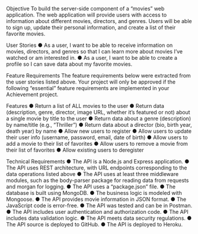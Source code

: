 Objective
To build the server-side component of a “movies” web application. The web
application will provide users with access to information about different
movies, directors, and genres. Users will be able to sign up, update their
personal information, and create a list of their favorite movies.

User Stories
● As a user, I want to be able to receive information on movies, directors, and genres so that I
can learn more about movies I’ve watched or am interested in.
● As a user, I want to be able to create a profile so I can save data about my favorite movies.

Feature Requirements
The feature requirements below were extracted from the user stories listed above. Your project will
only be approved if the following “essential” feature requirements are implemented in your
Achievement project.

Features
● Return a list of ALL movies to the user
● Return data (description, genre, director, image URL, whether it’s featured or not) about a
single movie by title to the user
● Return data about a genre (description) by name/title (e.g., “Thriller”)
● Return data about a director (bio, birth year, death year) by name
● Allow new users to register
● Allow users to update their user info (username, password, email, date of birth)
● Allow users to add a movie to their list of favorites
● Allow users to remove a movie from their list of favorites
● Allow existing users to deregister

Technical Requirements
● The API is a Node.js and Express application.
● The API uses REST architecture, with URL endpoints corresponding to the data
operations listed above
● The API uses at least three middleware modules, such as the body-parser package for
reading data from requests and morgan for logging.
● The API uses a “package.json” file.
● The database is built using MongoDB.
● The business logic is modeled with Mongoose.
● The API provides movie information in JSON format.
● The JavaScript code is error-free.
● The API was tested and can be in Postman.
● The API includes user authentication and authorization code.
● The API includes data validation logic.
● The API meets data security regulations.
● The API source is deployed to GitHub.
● The API is deployed to Heroku.
